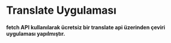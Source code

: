 # Translate Uygulaması

#### fetch API kullanılarak ücretsiz bir translate api üzerinden çeviri uygulaması yapılmıştır.